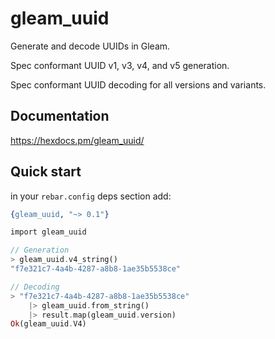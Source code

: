 # gleam_uuid

Generate and decode UUIDs in Gleam.

Spec conformant UUID v1, v3, v4, and v5 generation.

Spec conformant UUID decoding for all versions and variants.

## Documentation
https://hexdocs.pm/gleam_uuid/

## Quick start

in your `rebar.config` deps section add:
```erlang
{gleam_uuid, "~> 0.1"}
```

```rust
import gleam_uuid

// Generation
> gleam_uuid.v4_string()
"f7e321c7-4a4b-4287-a8b8-1ae35b5538ce"

// Decoding
> "f7e321c7-4a4b-4287-a8b8-1ae35b5538ce"
    |> gleam_uuid.from_string()
    |> result.map(gleam_uuid.version)
Ok(gleam_uuid.V4)
```
